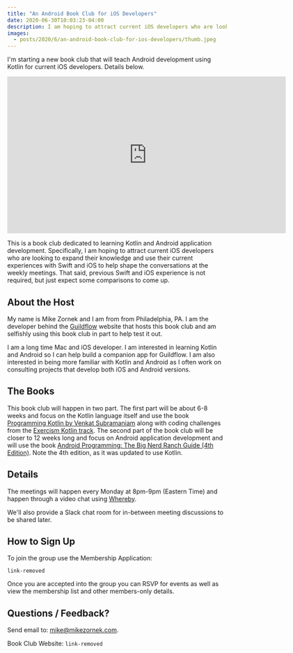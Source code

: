 ```yaml
---
title: "An Android Book Club for iOS Developers"
date: 2020-06-30T10:03:23-04:00
description: I am hoping to attract current iOS developers who are looking to expand their knowledge and use their current experiences with Swift and iOS to help shape the conversations at the weekly meetings.
images:
  - posts/2020/6/an-android-book-club-for-ios-developers/thumb.jpeg
---
```


I'm starting a new book club that will teach Android development using Kotlin for current iOS developers. Details below.

<iframe src="https://player.vimeo.com/video/434003747" width="640" height="360" frameborder="0" allow="autoplay; fullscreen" allowfullscreen></iframe>

This is a book club dedicated to learning Kotlin and Android application development. Specifically, I am hoping to attract current iOS developers who are looking to expand their knowledge and use their current experiences with Swift and iOS to help shape the conversations at the weekly meetings. That said, previous Swift and iOS experience is not required, but just expect some comparisons to come up.

## About the Host

My name is Mike Zornek and I am from from Philadelphia, PA. I am the developer behind the [Guildflow](/projects/guildflow/) website that hosts this book club and am selfishly using this book club in part to help test it out.

I am a long time Mac and iOS developer. I am interested in learning Kotlin and Android so I can help build a companion app for Guildflow. I am also interested in being more familiar with Kotlin and Android as I often work on consulting projects that develop both iOS and Android versions. 

## The Books

This book club will happen in two part. The first part will be about 6-8 weeks and focus on the Kotlin language itself and use the book [Programming Kotlin by Venkat Subramaniam](https://pragprog.com/titles/vskotlin/) along with coding challenges from the [Exercism Kotlin track](https://exercism.io/tracks/kotlin). The second part of the book club will be closer to 12 weeks long and focus on Android application development and will use the book [Android Programming: The Big Nerd Ranch Guide (4th Edition)](https://amzn.to/2BK3Vxv). Note the 4th edition, as it was updated to use Kotlin.

## Details

The meetings will happen every Monday at 8pm-9pm (Eastern Time) and happen through a video chat using [Whereby](https://whereby.com).

We'll also provide a Slack chat room for in-between meeting discussions to be shared later.

## How to Sign Up

To join the group use the Membership Application:

`link-removed`

Once you are accepted into the group you can RSVP for events as well as view the membership list and other members-only details.

## Questions / Feedback?

Send email to: [mike@mikezornek.com](mailto:mike@mikezornek.com).

Book Club Website: `link-removed`
